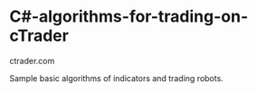 # C#-algorithms-for-trading-on-cTrader

ctrader.com  

Sample basic algorithms of indicators and trading robots.
